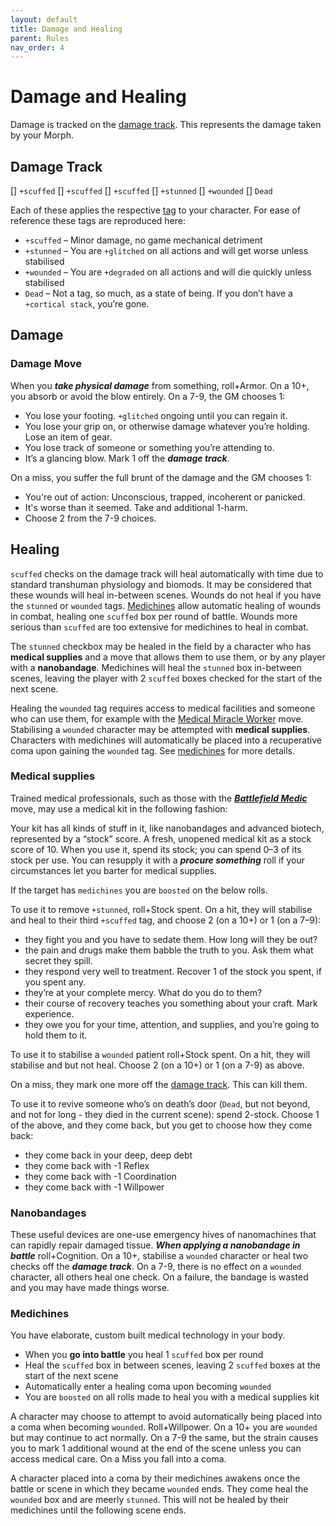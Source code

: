 ```yaml
---
layout: default
title: Damage and Healing
parent: Rules
nav_order: 4
---
```


# Damage and Healing

Damage is tracked on the [damage track](#damage-track). This represents the damage taken by your Morph.

## Damage Track

\[\] `+scuffed`
\[\] `+scuffed`
\[\] `+scuffed`
\[\] `+stunned`
\[\] `+wounded`
\[\] `Dead`

Each of these applies the respective [tag](/content/tags/damageTrauma.html) to your character. For ease of reference these tags are reproduced here:

- `+scuffed` – Minor damage, no game mechanical detriment
- `+stunned` – You are `+glitched` on all actions and will get worse unless stabilised
- `+wounded` – You are `+degraded` on all actions and will die quickly unless stabilised
- `Dead` – Not a tag, so much, as a state of being. If you don’t have a `+cortical stack`, you’re gone.

## Damage

### Damage Move

When you **_take physical damage_** from something, roll+Armor. On a 10+, you absorb or avoid the blow entirely. On a 7-9, the GM chooses 1:

- You lose your footing. `+glitched` ongoing until you can regain it.
- You lose your grip on, or otherwise damage whatever you’re holding. Lose an item of gear.
- You lose track of someone or something you’re attending to.
- It’s a glancing blow. Mark 1 off the **_damage track_**.

On a miss, you suffer the full brunt of the damage and the GM chooses 1:

- You're out of action: Unconscious, trapped, incoherent or panicked.
- It's worse than it seemed. Take and additional 1-harm.
- Choose 2 from the 7-9 choices.

## Healing

`scuffed` checks on the damage track will heal automatically with time due to standard transhuman physiology and biomods. It may be considered that these wounds will heal in-between scenes. Wounds do not heal if you have the `stunned` or `wounded` tags. [Medichines](#medichines) allow automatic healing of wounds in combat, healing one `scuffed` box per round of battle. Wounds more serious than `scuffed` are too extensive for medichines to heal in combat.

The `stunned` checkbox may be healed in the field by a character who has **medical supplies** and a move that allows them to use them, or by any player with a **nanobandage**. Medichines will heal the `stunned` box in-between scenes, leaving the player with 2 `scuffed` boxes checked for the start of the next scene.

Healing the `wounded` tag requires access to medical facilities and someone who can use them, for example with the [Medical Miracle Worker]() move. Stabilising a `wounded` character may be attempted with **medical supplies**. Characters with medichines will automatically be placed into a recuperative coma upon gaining the `wounded` tag. See [medichines](medichines) for more details.

### Medical supplies

Trained medical professionals, such as those with the **_[Battlefield Medic](https://eclipse-phase-apocalypse.obsidianportal.com/wikis/moves#Medic)_** move, may use a medical kit in the following fashion:

Your kit has all kinds of stuff in it, like nanobandages and advanced biotech, represented by a “stock” score. A fresh, unopened medical kit as a stock score of 10. When you use it, spend its stock; you can spend 0–3 of its stock per use. You can resupply it with a **_procure something_** roll if your circumstances let you barter for medical supplies.

If the target has `medichines` you are `boosted` on the below rolls.

To use it to remove `+stunned`, roll+Stock spent. On a hit, they will stabilise and heal to their third `+scuffed` tag, and choose 2 (on a 10+) or 1 (on a 7–9):

- they fight you and you have to sedate them. How long will they be out?
- the pain and drugs make them babble the truth to you. Ask them what secret they spill.
- they respond very well to treatment. Recover 1 of the stock you spent, if you spent any.
- they’re at your complete mercy. What do you do to them?
- their course of recovery teaches you something about your craft. Mark experience.
- they owe you for your time, attention, and supplies, and you’re going to hold them to it.

To use it to stabilise a `wounded` patient roll+Stock spent. On a hit, they will stabilise and but not heal. Choose 2 (on a 10+) or 1 (on a 7-9) as above.

On a miss, they mark one more off the [damage track](#damage-track). This can kill them.

To use it to revive someone who’s on death’s door (`Dead`, but not beyond, and not for long - they died in the current scene): spend 2-stock. Choose 1 of the above, and they come back, but you get to choose how they come back:

- they come back in your deep, deep debt
- they come back with -1 Reflex
- they come back with -1 Coordination
- they come back with -1 Willpower

### Nanobandages

These useful devices are one-use emergency hives of nanomachines that can rapidly repair damaged tissue. **_When applying a nanobandage in battle_** roll+Cognition. On a 10+, stabilise a `wounded` character or heal two checks off the **_damage track_**. On a 7-9, there is no effect on a `wounded` character, all others heal one check. On a failure, the bandage is wasted and you may have made things worse.

### Medichines

You have elaborate, custom built medical technology in your body.

- When you **go into battle** you heal 1 `scuffed` box per round
- Heal the `scuffed` box in between scenes, leaving 2 `scuffed` boxes at the start of the next scene
- Automatically enter a healing coma upon becoming `wounded`
- You are `boosted` on all rolls made to heal you with a medical supplies kit

A character may choose to attempt to avoid automatically being placed into a coma when becoming `wounded`. Roll+Willpower. On a 10+ you are `wounded` but may continue to act normally. On a 7-9 the same, but the strain causes you to mark 1 additional wound at the end of the scene unless you can access medical care. On a Miss you fall into a coma.

A character placed into a coma by their medichines awakens once the battle or scene in which they became `wounded` ends. They come heal the `wounded` box and are meerly `stunned`. This will not be healed by their medichines until the following scene ends.
